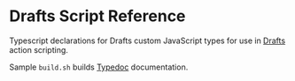 # Drafts Script Reference

Typescript declarations for Drafts custom JavaScript types for use in [Drafts](https://getdrafts.com/) action scripting.

Sample `build.sh` builds [Typedoc](https://typedoc.org) documentation.

